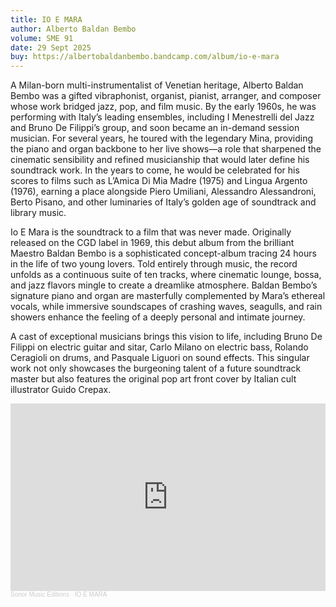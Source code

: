 ```yaml
---
title: IO E MARA
author: Alberto Baldan Bembo
volume: SME 91
date: 29 Sept 2025
buy: https://albertobaldanbembo.bandcamp.com/album/io-e-mara
---
```

A Milan-born multi-instrumentalist of Venetian heritage, Alberto Baldan Bembo was a gifted vibraphonist, organist, pianist, arranger, and composer whose work bridged jazz, pop, and film music. By the early 1960s, he was performing with Italy’s leading ensembles, including I Menestrelli del Jazz and Bruno De Filippi’s group, and soon became an in-demand session musician. For several years, he toured with the legendary Mina, providing the piano and organ backbone to her live shows—a role that sharpened the cinematic sensibility and refined musicianship that would later define his soundtrack work. In the years to come, he would be celebrated for his scores to films such as L’Amica Di Mia Madre (1975) and Lingua Argento (1976), earning a place alongside Piero Umiliani, Alessandro Alessandroni, Berto Pisano, and other luminaries of Italy’s golden age of soundtrack and library music.

Io E Mara is the soundtrack to a film that was never made. Originally released on the CGD label in 1969, this debut album from the brilliant Maestro Baldan Bembo is a sophisticated concept-album tracing 24 hours in the life of two young lovers. Told entirely through music, the record unfolds as a continuous suite of ten tracks, where cinematic lounge, bossa, and jazz flavors mingle to create a dreamlike atmosphere. Baldan Bembo’s signature piano and organ are masterfully complemented by Mara’s ethereal vocals, while immersive soundscapes of crashing waves, seagulls, and rain showers enhance the feeling of a deeply personal and intimate journey.

A cast of exceptional musicians brings this vision to life, including Bruno De Filippi on electric guitar and sitar, Carlo Milano on electric bass, Rolando Ceragioli on drums, and Pasquale Liguori on sound effects. This singular work not only showcases the burgeoning talent of a future soundtrack master but also features the original pop art front cover by Italian cult illustrator Guido Crepax.

<iframe width="100%" height="300" scrolling="no" frameborder="no" allow="autoplay" src="https://w.soundcloud.com/player/?url=https%3A//api.soundcloud.com/tracks/2153607231&color=%23ff5500&auto_play=false&hide_related=false&show_comments=true&show_user=true&show_reposts=false&show_teaser=true&visual=true"></iframe><div style="font-size: 10px; color: #cccccc;line-break: anywhere;word-break: normal;overflow: hidden;white-space: nowrap;text-overflow: ellipsis; font-family: Interstate,Lucida Grande,Lucida Sans Unicode,Lucida Sans,Garuda,Verdana,Tahoma,sans-serif;font-weight: 100;"><a href="https://soundcloud.com/sonormusiceditions" title="Sonor Music Editions" target="_blank" style="color: #cccccc; text-decoration: none;">Sonor Music Editions</a> · <a href="https://soundcloud.com/sonormusiceditions/io-e-mara" title="IO E MARA" target="_blank" style="color: #cccccc; text-decoration: none;">IO E MARA</a></div>
